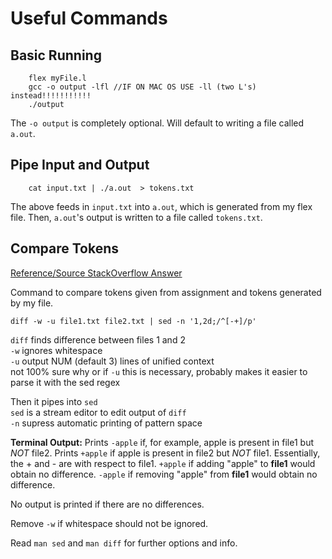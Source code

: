 # Useful Commands

## Basic Running

```
    flex myFile.l
    gcc -o output -lfl //IF ON MAC OS USE -ll (two L's) instead!!!!!!!!!!!
    ./output
```

The `-o output` is completely optional.  Will default to writing a file called `a.out`.

## Pipe Input and Output
```
    cat input.txt | ./a.out  > tokens.txt
```
The above feeds in `input.txt` into `a.out`, which is generated from my flex file.  Then, `a.out`'s output is written to a file called `tokens.txt`.

## Compare Tokens

[Reference/Source StackOverflow Answer](https://stackoverflow.com/a/8582530)

Command to compare tokens given from assignment and tokens generated by my file.

```
diff -w -u file1.txt file2.txt | sed -n '1,2d;/^[-+]/p'
```

`diff` finds difference between files 1 and 2  
`-w` ignores whitespace   
`-u` output NUM (default 3) lines of unified context  
not 100% sure why or if `-u` this is necessary, probably makes it easier to parse it with the sed regex

Then it pipes into `sed`  
`sed` is a stream editor to edit output of `diff`  
`-n` supress automatic printing of pattern space  


**Terminal Output:** Prints `-apple` if, for example, apple is present in file1 but *NOT* file2.  Prints `+apple` if apple is present in file2 but *NOT* file1.  Essentially, the + and - are with respect to file1. `+apple` if adding "apple" to **file1** would obtain no difference.  `-apple` if removing "apple" from **file1** would obtain no difference.

No output is printed if there are no differences.

Remove `-w` if whitespace should not be ignored.

Read `man sed` and `man diff` for further options and info.